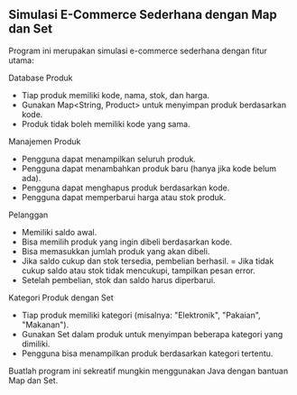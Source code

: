 ## Simulasi E-Commerce Sederhana dengan Map dan Set

Program ini merupakan simulasi e-commerce sederhana dengan fitur utama:

Database Produk
- Tiap produk memiliki kode, nama, stok, dan harga.
- Gunakan Map<String, Product> untuk menyimpan produk berdasarkan kode.
- Produk tidak boleh memiliki kode yang sama.

Manajemen Produk
- Pengguna dapat menampilkan seluruh produk.
- Pengguna dapat menambahkan produk baru (hanya jika kode belum ada).
- Pengguna dapat menghapus produk berdasarkan kode.
- Pengguna dapat memperbarui harga atau stok produk.

Pelanggan
- Memiliki saldo awal.
- Bisa memilih produk yang ingin dibeli berdasarkan kode.
- Bisa memasukkan jumlah produk yang akan dibeli.
- Jika saldo cukup dan stok tersedia, pembelian berhasil.
= Jika tidak cukup saldo atau stok tidak mencukupi, tampilkan pesan error.
- Setelah pembelian, stok dan saldo harus diperbarui.

Kategori Produk dengan Set
- Tiap produk memiliki kategori (misalnya: "Elektronik", "Pakaian", "Makanan").
- Gunakan Set<String> dalam produk untuk menyimpan beberapa kategori yang dimiliki.
- Pengguna bisa menampilkan produk berdasarkan kategori tertentu.

Buatlah program ini sekreatif mungkin menggunakan Java dengan bantuan Map dan Set.

